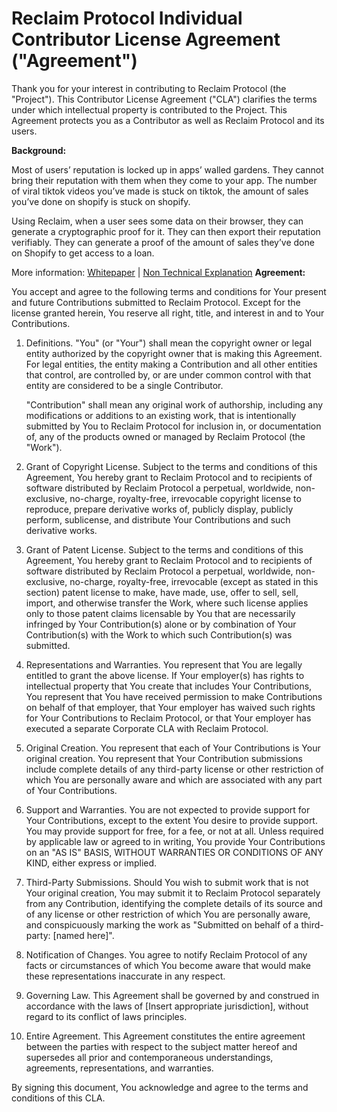 # Reclaim Protocol Individual Contributor License Agreement ("Agreement")

Thank you for your interest in contributing to Reclaim Protocol (the "Project"). This Contributor License Agreement ("CLA") clarifies the terms under which intellectual property is contributed to the Project. This Agreement protects you as a Contributor as well as Reclaim Protocol and its users.

**Background:**

Most of users’ reputation is locked up in apps’ walled gardens. They cannot bring their reputation with them when they come to your app. The number of viral tiktok videos you’ve made is stuck on tiktok, the amount of sales you’ve done on shopify is stuck on shopify.

Using Reclaim, when a user sees some data on their browser, they can generate a cryptographic proof for it. They can then export their reputation verifiably. They can generate a proof of the amount of sales they’ve done on Shopify to get access to a loan.

More information: [Whitepaper](https://www.reclaimprotocol.org/whitepaper/) | [Non Technical Explanation](https://docs.reclaimprotocol.org/#how-does-it-work)
**Agreement:**

You accept and agree to the following terms and conditions for Your present and future Contributions submitted to Reclaim Protocol. Except for the license granted herein, You reserve all right, title, and interest in and to Your Contributions.

1. Definitions.
   "You" (or "Your") shall mean the copyright owner or legal entity authorized by the copyright owner that is making this Agreement. For legal entities, the entity making a Contribution and all other entities that control, are controlled by, or are under common control with that entity are considered to be a single Contributor.

   "Contribution" shall mean any original work of authorship, including any modifications or additions to an existing work, that is intentionally submitted by You to Reclaim Protocol for inclusion in, or documentation of, any of the products owned or managed by Reclaim Protocol (the "Work").

2. Grant of Copyright License. Subject to the terms and conditions of this Agreement, You hereby grant to Reclaim Protocol and to recipients of software distributed by Reclaim Protocol a perpetual, worldwide, non-exclusive, no-charge, royalty-free, irrevocable copyright license to reproduce, prepare derivative works of, publicly display, publicly perform, sublicense, and distribute Your Contributions and such derivative works.

3. Grant of Patent License. Subject to the terms and conditions of this Agreement, You hereby grant to Reclaim Protocol and to recipients of software distributed by Reclaim Protocol a perpetual, worldwide, non-exclusive, no-charge, royalty-free, irrevocable (except as stated in this section) patent license to make, have made, use, offer to sell, sell, import, and otherwise transfer the Work, where such license applies only to those patent claims licensable by You that are necessarily infringed by Your Contribution(s) alone or by combination of Your Contribution(s) with the Work to which such Contribution(s) was submitted.

4. Representations and Warranties. You represent that You are legally entitled to grant the above license. If Your employer(s) has rights to intellectual property that You create that includes Your Contributions, You represent that You have received permission to make Contributions on behalf of that employer, that Your employer has waived such rights for Your Contributions to Reclaim Protocol, or that Your employer has executed a separate Corporate CLA with Reclaim Protocol.

5. Original Creation. You represent that each of Your Contributions is Your original creation. You represent that Your Contribution submissions include complete details of any third-party license or other restriction of which You are personally aware and which are associated with any part of Your Contributions.

6. Support and Warranties. You are not expected to provide support for Your Contributions, except to the extent You desire to provide support. You may provide support for free, for a fee, or not at all. Unless required by applicable law or agreed to in writing, You provide Your Contributions on an "AS IS" BASIS, WITHOUT WARRANTIES OR CONDITIONS OF ANY KIND, either express or implied.

7. Third-Party Submissions. Should You wish to submit work that is not Your original creation, You may submit it to Reclaim Protocol separately from any Contribution, identifying the complete details of its source and of any license or other restriction of which You are personally aware, and conspicuously marking the work as "Submitted on behalf of a third-party: [named here]".

8. Notification of Changes. You agree to notify Reclaim Protocol of any facts or circumstances of which You become aware that would make these representations inaccurate in any respect.

9. Governing Law. This Agreement shall be governed by and construed in accordance with the laws of [Insert appropriate jurisdiction], without regard to its conflict of laws principles.

10. Entire Agreement. This Agreement constitutes the entire agreement between the parties with respect to the subject matter hereof and supersedes all prior and contemporaneous understandings, agreements, representations, and warranties.

By signing this document, You acknowledge and agree to the terms and conditions of this CLA.
